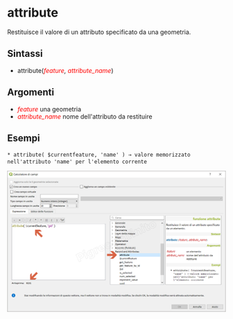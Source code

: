 # attribute

Restituisce il valore di un attributo specificato da una geometria.

## Sintassi

* attribute(*<span style="color:red;">feature</span>, <span style="color:red;">attribute_name</span>*)

## Argomenti

* *<span style="color:red;">feature</span>* una geometria
* *<span style="color:red;">attribute_name</span>* nome dell'attributo da restituire


## Esempi
```
* attribute( $currentfeature, 'name' ) → valore memorizzato nell'attributo 'name' per l'elemento corrente
```

![](/img/record_e_attributi/attribute1.png)
